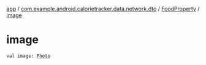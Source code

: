 [app](../../index.md) / [com.example.android.calorietracker.data.network.dto](../index.md) / [FoodProperty](index.md) / [image](./image.md)

# image

`val image: `[`Photo`](../-photo/index.md)